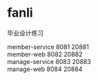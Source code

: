 # fanli
毕业设计练习

member-service   8081 20881<br/>
member-web       8082 20882<br/>
manage-service   8083 20883<br/>
manage-web       8084 20884<br/>